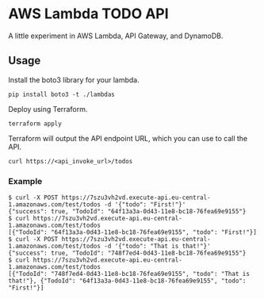# AWS Lambda TODO API

A little experiment in AWS Lambda, API Gateway, and DynamoDB.

## Usage

Install the boto3 library for your lambda.

```
pip install boto3 -t ./lambdas
```

Deploy using Terraform.

```
terraform apply
```

Terraform will output the API endpoint URL, which you can use to call the API.

```
curl https://<api_invoke_url>/todos
```

### Example

```
$ curl -X POST https://7szu3vh2vd.execute-api.eu-central-1.amazonaws.com/test/todos -d '{"todo": "First!"}'
{"success": true, "TodoId": "64f13a3a-0d43-11e8-bc18-76fea69e9155"}
$ curl https://7szu3vh2vd.execute-api.eu-central-1.amazonaws.com/test/todos
[{"TodoId": "64f13a3a-0d43-11e8-bc18-76fea69e9155", "todo": "First!"}]
$ curl -X POST https://7szu3vh2vd.execute-api.eu-central-1.amazonaws.com/test/todos -d '{"todo": "That is that!"}'
{"success": true, "TodoId": "748f7ed4-0d43-11e8-bc18-76fea69e9155"}
$ curl https://7szu3vh2vd.execute-api.eu-central-1.amazonaws.com/test/todos
[{"TodoId": "748f7ed4-0d43-11e8-bc18-76fea69e9155", "todo": "That is that!"}, {"TodoId": "64f13a3a-0d43-11e8-bc18-76fea69e9155", "todo": "First!"}]
```
